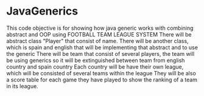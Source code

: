 # JavaGenerics
This code objective is for showing how java generic works with combining abstract and OOP using FOOTBALL TEAM LEAGUE SYSTEM
There will be abstract class "Player" that consist of name. There will be another class, which is spain and english that will be implementing that abstract and to use the generic
There will be team that consist of several players, the team will be using generics so it will be extinguished between team from english country and spain country
Each country will be have their own league, which will be consisted of several teams within the league
They will be also a score table for each game they have played to show the ranking of a team in its league.
